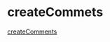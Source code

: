 # createCommets
<div><a href="https://AndrianoVer.github.io/FL-11/FL11_HW1/homework/index.html">createComments</a></div>
